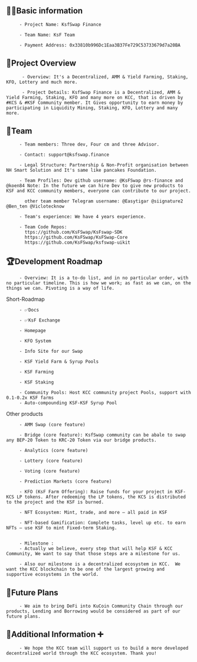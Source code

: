 ## 🧑‍💻Basic information

         - Project Name: KsfSwap Finance

         - Team Name: KsF Team 

         - Payment Address: 0x33810b996Dc1Eaa3B37Fe729C53733679d7a20BA

## 🎯Project Overview

          - Overview: It's a Decentralized, AMM & Yield Farming, Staking, KFO, Lottery and much more.

          - Project Details: KsfSwap Finance is a Decentralized, AMM & Yield Farming, Staking, KFO and many more on KCC, that is driven by #KCS & #KSF Community member. It Gives opportunity to earn money by participating in Liquidity Mining, Staking, KFO, Lottery and many more.

## 👥Team 

         - Team members: Three dev, Four cm and three Advisor.

         - Contact: support@ksfswap.finance

         - Legal Structure: Partnership & Non-Profit organisation between NH Smart Solution and It's same like pancakes Foundation.

         - Team Profiles: Dev github username: @KsFSwap @rs-finance and @koen84 Note: In the future we can hire Dev to give new products to KSF and KCC community members, everyone can contribute to our project.

           other team member Telegram username: @Easytigar @siignature2  @Ben_ten @Viclotecknow

         - Team's experience: We have 4 years experience.

         - Team Code Repos: 
           ttps://github.com/KsFSwap/KsFswap-SDK
           https://github.com/KsFSwap/KsFSwap-Core
           https://github.com/KsFSwap/ksfswap-uikit

## 🏆Development Roadmap

         - Overview: It is a to-do list, and in no particular order, with no particular timeline. This is how we work; as fast as we can, on the things we can. Pivoting is a way of life.

Short-Roadmap

         - ✅Docs

         - ✅KsF Exchange

         - Homepage

         - KFO System

         - Info Site for our Swap

         - KSF Yield Farm & Syrup Pools

         - KSF Farming

         - KSF Staking

         - Community Pools: Host KCC community project Pools, support with 0.1-0.2x KSF farms
         - Auto-compounding KSF-KSF Syrup Pool

Other products

         - AMM Swap (core feature)

         - Bridge (core feature): KsfSwap community can be abale to swap any BEP-20 Token to KRC-20 Token via our bridge products.

         - Analytics (core feature)

         - Lottery (core feature)

         - Voting (core feature)

         - Prediction Markets (core feature)

         - KFO (KsF Farm Offering): Raise funds for your project in KSF-KCS LP tokens. After redeeming the LP tokens, the KCS is distributed to the project and the KSF is burned.

         - NFT Ecosystem: Mint, trade, and more — all paid in KSF

         - NFT-based Gamification: Complete tasks, level up etc. to earn NFTs — use KSF to mint Fixed-term Staking.

 
         - Milestone :
         - Actually we believe, every step that will help KSF & KCC Community, We want to say that those steps are a milestone for us.

         - Also our milestone is a decentralized ecosystem in KCC.  We want the KCC blockchain to be one of the largest growing and supportive ecosystems in the world.

## 📡Future Plans
 
         - We aim to bring DeFi into KuCoin Community Chain through our products, Lending and Borrowing would be considered as part of our future plans.

## 🙋Additional Information ➕

         - We hope the KCC team will support us to build a more developed decentralized world through the KCC ecosystem. Thank you!
